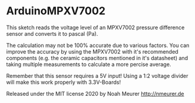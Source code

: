 # ArduinoMPXV7002

This sketch reads the voltage level of an MPXV7002 pressure difference sensor and converts it to pascal (Pa).

The calculation may not be 100% accurate due to various factors. You can improve the accuracy by using the MPXV7002
with it's recommended components (e.g. the ceramic capacitors mentioned in it's datasheet) and taking multiple measurements
to calculate a more percise average.

Remember that this sensor requires a 5V input! Using a 1:2 voltage divider will make this work properly with 3.3V-Boards!

Released under the MIT license 2020 by Noah Meurer
http://nmeurer.de
